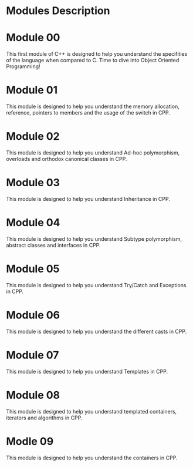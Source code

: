 # Modules Description

# Module 00

This first module of C++ is designed to help you understand the specifities of the language when compared to C. Time to dive into Object Oriented Programming!

# Module 01

This module is designed to help you understand the memory allocation, reference, pointers to members and the usage of the switch in CPP. 

# Module 02

This module is designed to help you understand Ad-hoc polymorphism, overloads and orthodox canonical classes in CPP. 

# Module 03

This module is designed to help you understand Inheritance in CPP. 
 
# Module 04
 
This module is designed to help you understand Subtype polymorphism, abstract classes and interfaces in CPP. 
  
# Module 05

This module is designed to help you understand Try/Catch and Exceptions in CPP. 
 
# Module 06

This module is designed to help you understand the different casts in CPP. 

# Module 07

This module is designed to help you understand Templates in CPP. 

# Module 08

This module is designed to help you understand templated containers, iterators and algorithms in CPP. 
 
# Modle 09

 This module is designed to help you understand the containers in CPP. 
